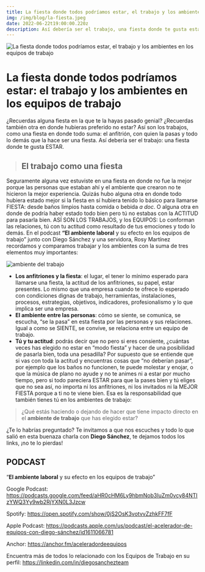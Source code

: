 ```yaml
---
title: La fiesta donde todos podríamos estar, el trabajo y los ambientes en los equipos de trabajo
img: /img/blog/la-fiesta.jpeg
date: 2022-06-22t19:00:00.220z
description: Así debería ser el trabajo, una fiesta donde te gusta estar, mira cómo lograr un clima laboral que todos disfruten. 
---
```


![La fiesta donde todos podríamos estar, el trabajo y los ambientes en los equipos de trabajo](/img/blog/la-fiesta.jpeg "La fiesta donde todos podríamos estar, el trabajo y los ambientes en los equipos de trabajo")

# La fiesta donde todos podríamos estar: el trabajo y los **ambientes en los equipos de trabajo**

¿Recuerdas alguna fiesta en la que te la hayas pasado genial? ¿Recuerdas también otra en donde hubieras preferido no estar? Así son los trabajos, como una fiesta en donde todo suma: el anfitrión, con quien la pasas y todo lo demás que la hace ser una fiesta. Así debería ser el trabajo: una fiesta donde te gusta ESTAR. 


> ## El trabajo como una fiesta
Seguramente alguna vez estuviste en una fiesta en donde no fue la mejor porque las personas que estaban ahí y el ambiente que crearon no te hicieron la mejor experiencia.
Quizás hubo alguna otra en donde todo hubiera estado mejor si la fiesta en sí hubiera tenido lo básico para llamarse FIESTA: desde baños limpios hasta comida o bebida *a doc*. 
O alguna otra en donde de podría haber estado todo bien pero tú no estabas con la ACTITUD para pasarla bien. 
ASÍ SON LOS TRABAJOS, y los EQUIPOS: Lo conforman las relaciones, tú con tu actitud como resultado de tus emociones y todo lo demás.
En el podcast **“El ambiente laboral** y su efecto en los equipos de trabajo” junto con Diego Sánchez y una servidora, Rosy Martínez  recordamos y comparamos trabajar y los ambientes con la suma de tres elementos muy importantes:

![ambiente del trabajo](/img/blog/trabajo-ambiente-trabajo.png "ambiente del trabajo")

- **Los anfitriones y la fiesta**: el lugar, el tener lo mínimo esperado para llamarse una fiesta, la actitud de los anfitriones, su papel, estar presentes. Lo mismo que una empresa cuando te ofrece lo esperado con condiciones dignas de trabajo, herramientas, instalaciones, procesos, estrategias, objetivos, indicadores, profesionalismo y lo que implica ser una empresa. 
- **El ambiente entre las personas**: cómo se siente, se comunica, se escucha, “se la pasa” en esta fiesta por las personas y sus relaciones. Igual a como se SIENTE, se convive, se relaciona entre un equipo de trabajo. 
- **Tú y tu actitud**: podrás decir que no pero si eres consiente, ¿cuántas veces has elegido no estar en “modo fiesta” y hacer de una posibilidad de pasarla bien, toda una pesadilla? 
Por supuesto que se entiende que si vas con toda la actitud y encuentras cosas que “no deberían pasar”, por ejemplo que los baños no funcionen, te puede molestar y enojar, o que la música de plano no ayude y no te animes ni a estar por mucho tiempo, pero si todo pareciera ESTAR para que la pases bien y tú eliges que no sea así, no importa ni los anfitriones, ni los invitados ni la MEJOR FIESTA porque a ti no te viene bien. 
Esa es la responsabilidad que también tienes tú en los ambientes de trabajo:

> ¿Qué estás haciendo o dejando de hacer que tiene impacto directo en el **ambiente de trabajo** que has elegido estar?

¿Te lo habrías preguntado?
Te invitamos a que nos escuches y todo lo que salió en esta buenaza charla con **Diego Sánchez**, te dejamos todos los links, ¡no te lo pierdas!

## PODCAST
“**El ambiente laboral** y su efecto en los equipos de trabajo”  

Google Podcast:
https://podcasts.google.com/feed/aHR0cHM6Ly9hbmNob3IuZm0vcy84NTIzYWQ3Yy9wb2RjYXN0L3Jzcw

Spotify:
https://open.spotify.com/show/0jS2OsK3votvvZzhkFF7fF

Apple Podcast:
https://podcasts.apple.com/us/podcast/el-acelerador-de-equipos-con-diego-sánchez/id1611066781

Anchor:
https://anchor.fm/aceleradordeequipos

Encuentra más de todos lo relacionado con los Equipos de Trabajo en su perfil: 
https://linkedin.com/in/diegosanchezteam
